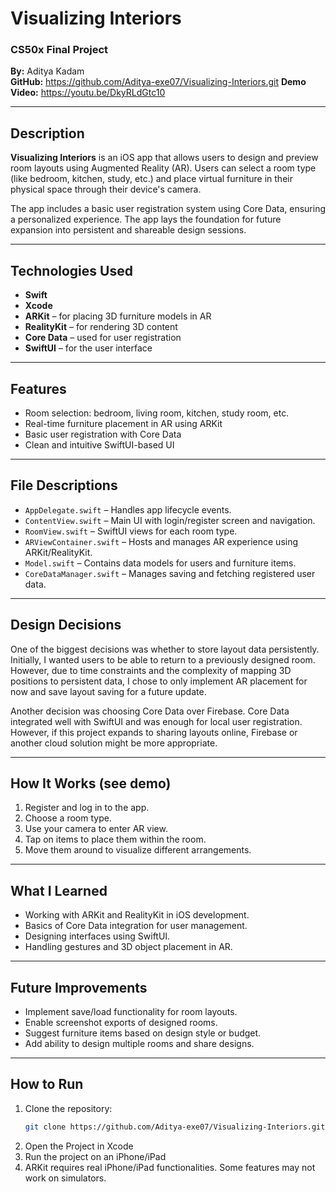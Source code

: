# Visualizing Interiors

### CS50x Final Project  
**By:** Aditya Kadam  
**GitHub:** https://github.com/Aditya-exe07/Visualizing-Interiors.git 
**Demo Video:** https://youtu.be/DkyRLdGtc10

---

## Description

**Visualizing Interiors** is an iOS app that allows users to design and preview room layouts using Augmented Reality (AR). Users can select a room type (like bedroom, kitchen, study, etc.) and place virtual furniture in their physical space through their device's camera.

The app includes a basic user registration system using Core Data, ensuring a personalized experience. The app lays the foundation for future expansion into persistent and shareable design sessions.

---

## Technologies Used

- **Swift**
- **Xcode**
- **ARKit** – for placing 3D furniture models in AR
- **RealityKit** – for rendering 3D content
- **Core Data** – used for user registration
- **SwiftUI** – for the user interface

---

## Features

- Room selection: bedroom, living room, kitchen, study room, etc.
- Real-time furniture placement in AR using ARKit
- Basic user registration with Core Data
- Clean and intuitive SwiftUI-based UI

---

## File Descriptions

- `AppDelegate.swift` – Handles app lifecycle events.
- `ContentView.swift` – Main UI with login/register screen and navigation.
- `RoomView.swift` – SwiftUI views for each room type.
- `ARViewContainer.swift` – Hosts and manages AR experience using ARKit/RealityKit.
- `Model.swift` – Contains data models for users and furniture items.
- `CoreDataManager.swift` – Manages saving and fetching registered user data.

---

## Design Decisions

One of the biggest decisions was whether to store layout data persistently. Initially, I wanted users to be able to return to a previously designed room. However, due to time constraints and the complexity of mapping 3D positions to persistent data, I chose to only implement AR placement for now and save layout saving for a future update.

Another decision was choosing Core Data over Firebase. Core Data integrated well with SwiftUI and was enough for local user registration. However, if this project expands to sharing layouts online, Firebase or another cloud solution might be more appropriate.

---

## How It Works (see demo)

1. Register and log in to the app.
2. Choose a room type.
3. Use your camera to enter AR view.
4. Tap on items to place them within the room.
5. Move them around to visualize different arrangements.

---

## What I Learned

- Working with ARKit and RealityKit in iOS development.
- Basics of Core Data integration for user management.
- Designing interfaces using SwiftUI.
- Handling gestures and 3D object placement in AR.

---

## Future Improvements

- Implement save/load functionality for room layouts.
- Enable screenshot exports of designed rooms.
- Suggest furniture items based on design style or budget.
- Add ability to design multiple rooms and share designs.

---

## How to Run

1. Clone the repository:
   ```bash
   git clone https://github.com/Aditya-exe07/Visualizing-Interiors.git
2. Open the Project in Xcode
3. Run the project on an iPhone/iPad
4. ARKit requires real iPhone/iPad functionalities. Some features may not work on simulators.
   


